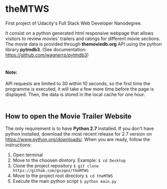 # theMTWS
First project of Udacity's Full Stack Web Developer Nanodegree.

It consist on a python generated html responsive webpage that allows visitors to review movies' trailers and ratings for different movie sections. The movie data is provided through **themoviedb.org** API using the python library **pytmdb3**. (See documentation: https://github.com/wagnerrp/pytmdb3)
<br />
<br />
#### Note:
API requests are limited to 30 within 10 seconds, so the first time the programme is executed, it will take a few more time before the page is displayed. Then, the data is stored in the local cache for one hour.
<br />
<br />
## How to open the Movie Trailer Website
The only requirement is to have **Python 2.7** installed. If you don't have python installed, download the most recent release for 2.7 version on https://www.python.org/downloads/. When you are ready, follow the instructions:
<br />
1. Open terminal
2. Move to the choosen diretory. Example: ```$ cd Desktop```
3. Clone the project repository ```$ git clone https://github.com/gvzqez/theMTWS```
4. Move to the project root directory ```$ cd theMTWS```
5. Execute the main python script ```$ python main.py```





